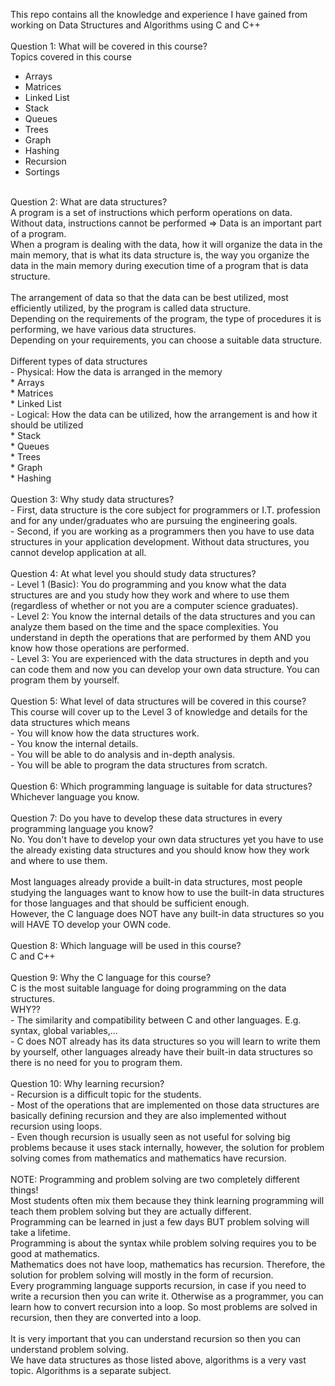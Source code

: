 This repo contains all the knowledge and experience I have gained from working on Data Structures and Algorithms using C and C++<br>
<br>
Question 1: What will be covered in this course?<br>
Topics covered in this course
- Arrays
- Matrices
- Linked List
- Stack
- Queues
- Trees
- Graph
- Hashing
- Recursion
- Sortings
<br>
Question 2: What are data structures?<br>
A program is a set of instructions which perform operations on data.<br>
Without data, instructions cannot be performed => Data is an important part of a program.<br>
When a program is dealing with the data, how it will organize the data in the main memory, that is what its data structure is, the way you organize the data in the main memory during execution time of 
a program that is data structure.<br>
<br>
The arrangement of data so that the data can be best utilized, most efficiently utilized, by the program is called data structure.<br>
Depending on the requirements of the program, the type of procedures it is performing, we have various data structures.<br>
Depending on your requirements, you can choose a suitable data structure.<br>
<br>
Different types of data structures<br>
- Physical: How the data is arranged in the memory<br>
  * Arrays<br>
  * Matrices<br>
  * Linked List<br>
- Logical: How the data can be utilized, how the arrangement is and how it should be utilized<br>
  * Stack<br>
  * Queues<br>
  * Trees<br>
  * Graph<br>
  * Hashing<br>
<br>
Question 3: Why study data structures?<br>
  - First, data structure is the core subject for programmers or I.T. profession and for any under/graduates who are pursuing the engineering goals.<br>
  - Second, if you are working as a programmers then you have to use data structures in your application development. Without data structures, you cannot develop application at all.<br>
<br>
Question 4: At what level you should study data structures?<br>
  - Level 1 (Basic): You do programming and you know what the data structures are and you study how they work and where to use them (regardless of whether or not you are a computer science 
graduates).<br>
  - Level 2: You know the internal details of the data structures and you can analyze them based on the time and the space complexities. You understand in depth the operations that are performed by 
them AND you know how those operations are performed.<br>
  - Level 3: You are experienced with the data structures in depth and you can code them and now you can develop your own data structure. You can program them by yourself.<br>
<br>
Question 5: What level of data structures will be covered in this course?<br>
This course will cover up to the Level 3 of knowledge and details for the data structures which means<br>
  - You will know how the data structures work.<br>
  - You know the internal details.<br>
  - You will be able to do analysis and in-depth analysis.<br>
  - You will be able to program the data structures from scratch.<br>
<br>
Question 6: Which programming language is suitable for data structures?<br>
Whichever language you know.<br>
<br>
Question 7: Do you have to develop these data structures in every programming language you know?<br>
No. You don't have to develop your own data structures yet you have to use the already existing data structures and you should know how they work and where to use them.<br>
<br>
Most languages already provide a built-in data structures, most people studying the languages want to know how to use the built-in data structures for those languages and that should be sufficient 
enough.<br>
However, the C language does NOT have any built-in data structures so you will HAVE TO develop your OWN code.<br>
<br>
Question 8: Which language will be used in this course?<br>
C and C++<br>
<br>
Question 9: Why the C language for this course?<br>
C is the most suitable language for doing programming on the data structures.<br>
WHY??<br>
  - The similarity and compatibility between C and other languages. E.g. syntax, global variables,...<br>
  - C does NOT already has its data structures so you will learn to write them by yourself, other languages already have their built-in data structures so there is no need for you to program them.<br>
<br>
Question 10: Why learning recursion?<br>
  - Recursion is a difficult topic for the students.<br>
  - Most of the operations that are implemented on those data structures are basically defining recursion and they are also implemented without recursion using loops.<br>
  - Even though recursion is usually seen as not useful for solving big problems because it uses stack internally, however, the solution for problem solving comes from mathematics and mathematics have 
recursion.<br>
<br>
NOTE: Programming and problem solving are two completely different things!<br>
Most students often mix them because they think learning programming will teach them problem solving but they are actually different.<br>
Programming can be learned in just a few days BUT problem solving will take a lifetime.<br>
Programming is about the syntax while problem solving requires you to be good at mathematics.<br>
Mathematics does not have loop, mathematics has recursion. Therefore, the solution for problem solving will mostly in the form of recursion.<br>
Every programming language supports recursion, in case if you need to write a recursion then you can write it. Otherwise as a programmer, you can learn how to convert recursion into a loop. So most 
problems are solved in recursion, then they are converted into a loop.<br>
<br>
It is very important that you can understand recursion so then you can understand problem solving.<br>
We have data structures as those listed above, algorithms is a very vast topic. Algorithms is a separate subject.

